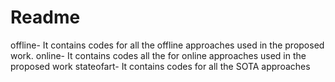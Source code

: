 # Readme

offline- It contains codes for all the offline approaches used in the proposed work.
online- It contains codes all the for online approaches used in the proposed work
stateofart- It contains codes for all the SOTA approaches 
